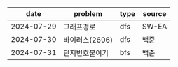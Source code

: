 
|date|problem|type|source|
|---|---|---|---|
|2024-07-29|그래프경로|dfs|SW-EA|
|2024-07-30|바이러스(2606)|dfs|백준|
|2024-07-31|단지번호붙이기|bfs|백준|